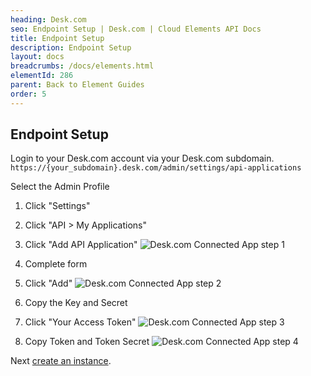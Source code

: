 ```yaml
---
heading: Desk.com
seo: Endpoint Setup | Desk.com | Cloud Elements API Docs
title: Endpoint Setup
description: Endpoint Setup
layout: docs
breadcrumbs: /docs/elements.html
elementId: 286
parent: Back to Element Guides
order: 5
---
```


## Endpoint Setup

Login to your Desk.com account via your Desk.com subdomain.
`https://{your_subdomain}.desk.com/admin/settings/api-applications`

Select the Admin Profile

1. Click "Settings"

2. Click "API > My Applications"

3. Click "Add API Application"
![Desk.com Connected App step 1](http://cloud-elements.com/wp-content/uploads/2016/10/DeskcomAPI1.png)

4. Complete form

5. Click "Add"
![Desk.com Connected App step 2](http://cloud-elements.com/wp-content/uploads/2016/10/DeskcomAPI2.png)

6. Copy the Key and Secret

7. Click "Your Access Token"
![Desk.com Connected App step 3](http://cloud-elements.com/wp-content/uploads/2016/01/DeskcomAPI31.png)

8. Copy Token and Token Secret
![Desk.com Connected App step 4](http://cloud-elements.com/wp-content/uploads/2016/01/DeskcomAPI41.png)

Next [create an instance](desk-create-instance.html).
